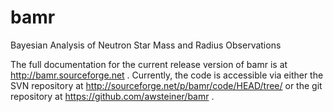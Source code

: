 bamr
====

Bayesian Analysis of Neutron Star Mass and Radius Observations

The full documentation for the current release version of bamr is at
http://bamr.sourceforge.net . Currently, the code is accessible via
either the SVN repository at
http://sourceforge.net/p/bamr/code/HEAD/tree/ or the git repository at
https://github.com/awsteiner/bamr .

